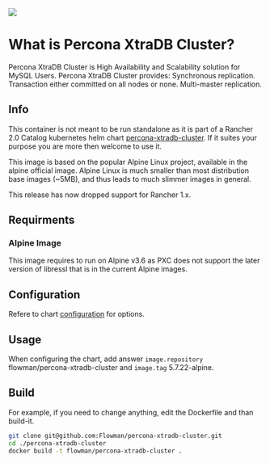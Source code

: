 [![](https://images.microbadger.com/badges/image/flowman/percona-xtradb-cluster:5.7.22-alpine.svg)](https://microbadger.com/images/flowman/percona-xtradb-cluster:5.7.22-alpine2 "Get your own image badge on microbadger.com")

# What is Percona XtraDB Cluster?

Percona XtraDB Cluster is High Availability and Scalability solution for MySQL Users. Percona XtraDB Cluster provides: Synchronous replication. Transaction either committed on all nodes or none. Multi-master replication.

## Info

This container is not meant to be run standalone as it is part of a Rancher 2.0 Catalog kubernetes helm chart [percona-xtradb-cluster](https://github.com/helm/charts/tree/master/stable/percona-xtradb-cluster). If it suites your purpose you are more then welcome to use it.

This image is based on the popular Alpine Linux project, available in the alpine official image. Alpine Linux is much smaller than most distribution base images (~5MB), and thus leads to much slimmer images in general.

This release has now dropped support for Rancher 1.x.

## Requirments

### Alpine Image

This image requires to run on Alpine v3.6 as PXC does not support the later version of libressl that is in the current Alpine images.

## Configuration

Refere to chart [configuration](https://github.com/helm/charts/tree/master/stable/percona-xtradb-cluster#configuration) for options.

## Usage

When configuring the chart, add answer `image.repository` flowman/percona-xtradb-cluster and `image.tag` 5.7.22-alpine.

## Build

For example, if you need to change anything, edit the Dockerfile and than build-it.

```bash
git clone git@github.com:Flowman/percona-xtradb-cluster.git
cd ./percona-xtradb-cluster
docker build -t flowman/percona-xtradb-cluster .
```

